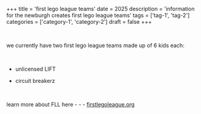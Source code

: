 +++ 
title = 'first lego league teams'
date = 2025
description = 'information for the newburgh creates first lego league teams'
tags = ['tag-1', 'tag-2']
categories = ['category-1', 'category-2']
draft = false
+++

<br>

we currently have two first lego league teams made up of 6 kids each:

<br>

- unlicensed LIFT

- circuit breakerz

<br>

learn more about FLL here - - - [firstlegoleague.org](https://www.firstlegoleague.org/)
